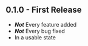 ## 0.1.0 - First Release
* ***Not*** Every feature added
* ***Not*** Every bug fixed
* In a usable state
